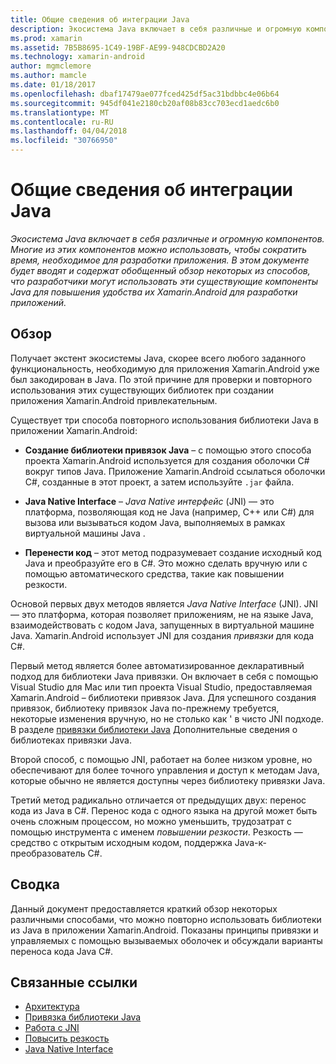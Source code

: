 ```yaml
---
title: Общие сведения об интеграции Java
description: Экосистема Java включает в себя различные и огромную компонентов. Многие из этих компонентов можно использовать, чтобы сократить время, необходимое для разработки приложения. В этом документе будет вводят и содержат обобщенный обзор некоторых из способов, что разработчики могут использовать эти существующие компоненты Java для повышения удобства их Xamarin.Android для разработки приложений.
ms.prod: xamarin
ms.assetid: 7B5B8695-1C49-19BF-AE99-948CDCBD2A20
ms.technology: xamarin-android
author: mgmclemore
ms.author: mamcle
ms.date: 01/18/2017
ms.openlocfilehash: dbaf17479ae077fced425df5ac31bdbbc4e06b64
ms.sourcegitcommit: 945df041e2180cb20af08b83cc703ecd1aedc6b0
ms.translationtype: MT
ms.contentlocale: ru-RU
ms.lasthandoff: 04/04/2018
ms.locfileid: "30766950"
---
```

# <a name="java-integration-overview"></a>Общие сведения об интеграции Java

_Экосистема Java включает в себя различные и огромную компонентов. Многие из этих компонентов можно использовать, чтобы сократить время, необходимое для разработки приложения. В этом документе будет вводят и содержат обобщенный обзор некоторых из способов, что разработчики могут использовать эти существующие компоненты Java для повышения удобства их Xamarin.Android для разработки приложений._


## <a name="overview"></a>Обзор

Получает экстент экосистемы Java, скорее всего любого заданного функциональность, необходимую для приложения Xamarin.Android уже был закодирован в Java. По этой причине для проверки и повторного использования этих существующих библиотек при создании приложения Xamarin.Android привлекательным. 

Существует три способа повторного использования библиотеки Java в приложении Xamarin.Android: 

-   **Создание библиотеки привязок Java** &ndash; с помощью этого способа проекта Xamarin.Android используется для создания оболочки C# вокруг типов Java. Приложение Xamarin.Android ссылаться оболочки C#, созданные в этот проект, а затем используйте `.jar` файла. 

-   **Java Native Interface** &ndash; *Java Native* *интерфейс* (JNI) — это платформа, позволяющая код не Java (например, C++ или C#) для вызова или вызываться кодом Java, выполняемых в рамках виртуальной машины Java . 

-   **Перенести код** &ndash; этот метод подразумевает создание исходный код Java и преобразуйте его в C#. Это можно сделать вручную или с помощью автоматического средства, такие как повышении резкости. 

Основой первых двух методов является *Java Native Interface* (JNI). JNI — это платформа, которая позволяет приложениям, не на языке Java, взаимодействовать с кодом Java, запущенных в виртуальной машине Java. Xamarin.Android использует JNI для создания *привязки* для кода C#. 

Первый метод является более автоматизированное декларативный подход для библиотеки Java привязки. Он включает в себя с помощью Visual Studio для Mac или тип проекта Visual Studio, предоставляемая Xamarin.Android &ndash; библиотеки привязок Java. Для успешного создания привязок, библиотеку привязок Java по-прежнему требуется, некоторые изменения вручную, но не столько как ' в чисто JNI подходе. В разделе [привязки библиотеки Java](~/android/platform/binding-java-library/index.md) Дополнительные сведения о библиотеках привязки Java. 

Второй способ, с помощью JNI, работает на более низком уровне, но обеспечивают для более точного управления и доступ к методам Java, которые обычно не является доступны через библиотеку привязки Java. 

Третий метод радикально отличается от предыдущих двух: перенос кода из Java в C#. Перенос кода с одного языка на другой может быть очень сложным процессом, но можно уменьшить, трудозатрат с помощью инструмента с именем *повышении резкости*. Резкость — средство с открытым исходным кодом, поддержка Java-к-преобразователь C#. 



## <a name="summary"></a>Сводка

Данный документ предоставляется краткий обзор некоторых различными способами, что можно повторно использовать библиотеки из Java в приложении Xamarin.Android. Показаны принципы привязки и управляемых с помощью вызываемых оболочек и обсуждали варианты переноса кода Java C#. 


## <a name="related-links"></a>Связанные ссылки

- [Архитектура](~/android/internals/architecture.md)
- [Привязка библиотеки Java](~/android/platform/binding-java-library/index.md)
- [Работа с JNI](~/android/platform/java-integration/working-with-jni.md)
- [Повысить резкость](https://github.com/slluis/sharpen)
- [Java Native Interface](http://docs.oracle.com/javase/7/docs/technotes~/jni/index.html)

